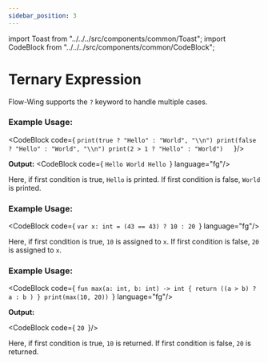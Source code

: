 ```yaml
---
sidebar_position: 3
---
```


import Toast from "../../../src/components/common/Toast";
import CodeBlock from "../../../src/components/common/CodeBlock";


# Ternary Expression

Flow-Wing supports the `?` keyword to handle multiple cases.

### Example Usage:

<CodeBlock code={
`print(true ? "Hello" : "World", "\\n")
print(false ? "Hello" : "World", "\\n")
print(2 > 1 ? "Hello" : "World")  
`}/>

**Output:**
<CodeBlock code={
`Hello
World
Hello
`} language="fg"/>



Here, if first condition is true, `Hello` is printed. If first condition is false, `World` is printed.

### Example Usage:

<CodeBlock code={
`var x: int = (43 == 43) ? 10 : 20
`} language="fg"/>

Here, if first condition is true, `10` is assigned to `x`. If first condition is false, `20` is assigned to `x`.
<Toast message="It is recommended to use `(` and `)` around the condition to get expected results" title="Recommendation" type="info"/>
### Example Usage:


<CodeBlock code={
`fun max(a: int, b: int) -> int {
    return ((a > b) ? a : b )
}
print(max(10, 20))
`} language="fg"/>

**Output:**

<CodeBlock code={
`20
`}/>

Here, if first condition is true, `10` is returned. If first condition is false, `20` is returned. 
<Toast message="It is recommended to use `(` and `)` around the condition to get expected results" title="Recommendation" type="info"/>
